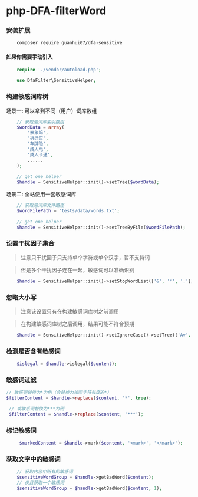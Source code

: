 

# php-DFA-filterWord


### 安装扩展 
```
    composer require guanhui07/dfa-sensitive
```

   
#### 如果你需要手动引入
```php
    require './vendor/autoload.php';
    
    use DfaFilter\SensitiveHelper;
```
### 构建敏感词库树

场景一: 可以拿到不同（用户）词库数组
```php
    // 获取感词库索引数组
    $wordData = array(
        '察象蚂',
        '拆迁灭',
        '车牌隐',
        '成人电',
        '成人卡通',
        ......
    );
    
    // get one helper
    $handle = SensitiveHelper::init()->setTree($wordData);
```
场景二: 全站使用一套敏感词库
```php
    // 获取感词库文件路径
    $wordFilePath = 'tests/data/words.txt';
    
    // get one helper
    $handle = SensitiveHelper::init()->setTreeByFile($wordFilePath);
```
### 设置干扰因子集合
> 注意只干扰因子只支持单个字符或单个汉字，暂不支持词

> 但是多个干扰因子连在一起，敏感词可以准确识别
```php
    $handle = SensitiveHelper::init()->setStopWordList(['&', '*', '.'])->setTreeByFile($wordFilePath);
```
### 忽略大小写
> 注意该设置只有在构建敏感词库树之前调用

> 在构建敏感词库树之后调用，结果可能不符合预期
```php
    $handle = SensitiveHelper::init()->setIgnoreCase()->setTree(['Av', '赌球网'])
```
### 检测是否含有敏感词
```php
    $islegal = $handle->islegal($content);
```
### 敏感词过滤
```php
// 敏感词替换为*为例（会替换为相同字符长度的*）
$filterContent = $handle->replace($content, '*', true);

 // 或敏感词替换为***为例
 $filterContent = $handle->replace($content, '***');
``` 
 ### 标记敏感词
```php
     $markedContent = $handle->mark($content, '<mark>', '</mark>');
```
### 获取文字中的敏感词
```php
    // 获取内容中所有的敏感词
    $sensitiveWordGroup = $handle->getBadWord($content);
    // 仅且获取一个敏感词
    $sensitiveWordGroup = $handle->getBadWord($content, 1);
```


